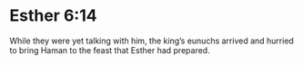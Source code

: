# Esther 6:14

While they were yet talking with him, the king’s eunuchs arrived and hurried to bring Haman to the feast that Esther had prepared.
